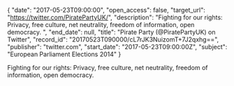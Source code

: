 {
  "date": "2017-05-23T09:00:00", 
  "open_access": false, 
  "target_url": "https://twitter.com/PiratePartyUK/", 
  "description": "Fighting for our rights: Privacy, free culture, net neutrality, freedom of information, open democracy. ", 
  "end_date": null, 
  "title": "Pirate Party (@PiratePartyUK) on Twitter", 
  "record_id": "20170523T090000/cL7rJK3NuizomT+7J2qxhg==", 
  "publisher": "twitter.com", 
  "start_date": "2017-05-23T09:00:00Z", 
  "subject": "European Parliament Elections 2014"
}

Fighting for our rights: Privacy, free culture, net neutrality, freedom of information, open democracy. 